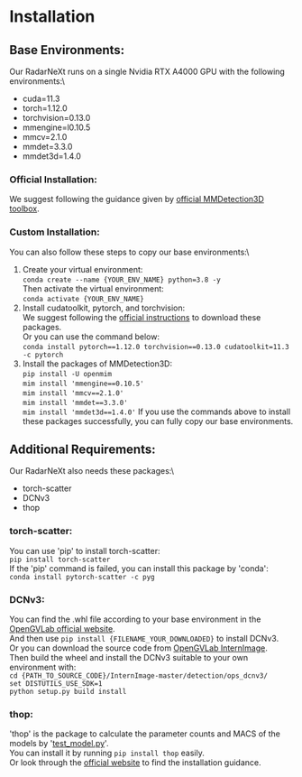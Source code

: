 # Installation
## Base Environments:
Our RadarNeXt runs on a single Nvidia RTX A4000 GPU with the following environments:\
- cuda=11.3
- torch=1.12.0
- torchvision=0.13.0
- mmengine=l0.10.5
- mmcv=2.1.0
- mmdet=3.3.0
- mmdet3d=1.4.0
### Official Installation:
We suggest following the guidance given by [official MMDetection3D toolbox](https://github.com/open-mmlab/mmdetection3d).
### Custom Installation:
You can also follow these steps to copy our base environments:\
1. Create your virtual environment:\
   `conda create --name {YOUR_ENV_NAME} python=3.8 -y`\
   Then activate the virtual environment:\
   `conda activate {YOUR_ENV_NAME}`
2. Install cudatoolkit, pytorch, and torchvision:\
   We suggest following the [official instructions](https://pytorch.org/get-started/locally/) to download these packages.\
   Or you can use the command below:\
   `conda install pytorch==1.12.0 torchvision==0.13.0 cudatoolkit=11.3 -c pytorch`
3. Install the packages of MMDetection3D:\
   `pip install -U openmim`\
   `mim install 'mmengine==0.10.5'`\
   `mim install 'mmcv==2.1.0'`\
   `mim install 'mmdet==3.3.0'`\
   `mim install 'mmdet3d==1.4.0'`
If you use the commands above to install these packages successfully, you can fully copy our base environments.

## Additional Requirements:
Our RadarNeXt also needs these packages:\
- torch-scatter
- DCNv3
- thop
### torch-scatter:
You can use 'pip' to install torch-scatter:\
`pip install torch-scatter`\
If the 'pip' command is failed, you can install this package by 'conda':\
`conda install pytorch-scatter -c pyg`
### DCNv3:
You can find the .whl file according to your base environment in the [OpenGVLab official website](https://github.com/OpenGVLab/InternImage/releases/tag/whl_files).\
And then use `pip install {FILENAME_YOUR_DOWNLOADED}` to install DCNv3.\
Or you can download the source code from [OpenGVLab InternImage](https://github.com/OpenGVLab/InternImage/tree/master).\
Then build the wheel and install the DCNv3 suitable to your own environment with:\
`cd {PATH_TO_SOURCE_CODE}/InternImage-master/detection/ops_dcnv3/`\
`set DISTUTILS_USE_SDK=1`\
`python setup.py build install`
### thop:
'thop' is the package to calculate the parameter counts and MACS of the models by '[test_model.py](tools/analysis_tools/test_model.py)'.\
You can install it by running `pip install thop` easily.\
Or look through the [official website](https://github.com/Nobreakfast/UniP) to find the installation guidance.
